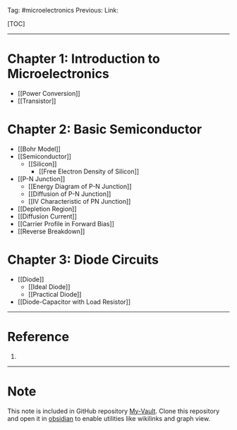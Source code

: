 Tag: #microelectronics
Previous: 
Link: 

[TOC]

---

# Chapter 1: Introduction to Microelectronics

- [[Power Conversion]]
- [[Transistor]]

# Chapter 2: Basic Semiconductor

- [[Bohr Model]]
- [[Semiconductor]]
	- [[Silicon]]
		- [[Free Electron Density of Silicon]]
- [[P-N Junction]]
	- [[Energy Diagram of P-N Junction]]
	- [[Diffusion of P-N Junction]]
	- [[IV Characteristic of PN Junction]]
- [[Depletion Region]]
- [[Diffusion Current]]
- [[Carrier Profile in Forward Bias]]
- [[Reverse Breakdown]]

# Chapter 3: Diode Circuits

- [[Diode]]
	- [[Ideal Diode]]
	- [[Practical Diode]]
- [[Diode-Capacitor with Load Resistor]]

---

# Reference

1. 

---

# Note

This note is included in GitHub repository [My-Vault](https://github.com/LittleD3092/My-Vault.git). Clone this repository and open it in [obsidian](https://obsidian.md/) to enable utilities like wikilinks and graph view.